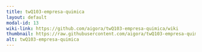 ```yaml
---
title: twQ103-empresa-quimica
layout: default
modal-id: 13
wiki-link: https://github.com/aigora/twQ103-empresa-quimica/wiki
thumbnail: https://raw.githubusercontent.com/aigora/twQ103-empresa-quimica/master/logo.png
alt: twQ103-empresa-quimica
---
```

